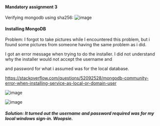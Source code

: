 #### Mandatory assignment 3

Verifying mongodb using sha256:
![image](https://user-images.githubusercontent.com/46929671/133789723-7b8e8208-a2df-412f-86a2-e829f251e4ea.png)





#### Installing MongoDB
Problem:
I forgot to take pictures while I encountered this problem, but i found some pictures from someone having the same problem as i did.

I got an error message when trying to do the installer. I did not understand why the installer would not accept the username and

and password for what i assumed was for the local database.

https://stackoverflow.com/questions/52092528/mongodb-community-error-when-installing-service-as-local-or-domain-user

![image](https://user-images.githubusercontent.com/46929671/133785424-ef9d64aa-50f5-44be-bd3a-2d1d5ab072d8.png)

![image](https://user-images.githubusercontent.com/46929671/133785379-f1e241ab-707b-46ba-b1cd-adbcabeeb100.png)


##### Solution: It turned out the username and password required was for my local windows sign-in. Woopsie.

